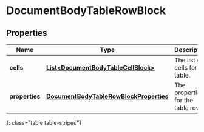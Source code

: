 # DocumentBodyTableRowBlock


## Properties

| Name | Type | Description | Notes |
| ------------ | ------------- | ------------- | ------------- |
| **cells** | [**List&lt;DocumentBodyTableCellBlock&gt;**](DocumentBodyTableCellBlock) | The list of cells for the table. |  |
| **properties** | [**DocumentBodyTableRowBlockProperties**](DocumentBodyTableRowBlockProperties) | The properties for the table rows. |  [optional] |
{: class="table table-striped"}



